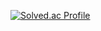 [![Solved.ac Profile](http://mazassumnida.wtf/api/v2/generate_badge?boj=zxcrtf245)](https://solved.ac/zxcrtf245/)
<!--
**Zunhokim/Zunhokim** is a ✨ _special_ ✨ repository because its `README.md` (this file) appears on your GitHub profile.

Here are some ideas to get you started:

- 🔭 I’m currently working on ...
- 🌱 I’m currently learning ...
- 👯 I’m looking to collaborate on ...
- 🤔 I’m looking for help with ...
- 💬 Ask me about ...
- 📫 How to reach me: ...
- 😄 Pronouns: ...
- ⚡ Fun fact: ...
-->
